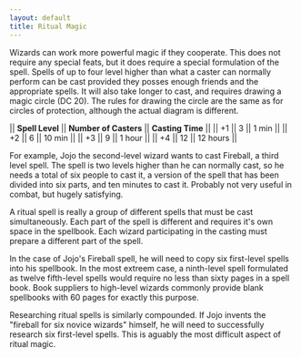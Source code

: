 ```yaml
---
layout: default
title: Ritual Magic
---
```


Wizards can work more powerful magic if they cooperate. This does not require any special feats, but it does require a special formulation of the spell. Spells of up to four level higher than what a caster can normally perform can be cast provided they posses enough friends and the appropriate spells. It will also take longer to cast, and requires drawing a magic circle (DC 20). The rules for drawing the circle are the same as for circles of protection, although the actual diagram is different.

|| **Spell Level** || **Number of Casters** || **Casting Time** ||
|| +1 || 3 || 1 min ||
|| +2 || 6 || 10 min ||
|| +3 || 9 || 1 hour ||
|| +4 || 12 || 12 hours ||


For example, Jojo the second-level wizard wants to cast Fireball, a third level spell. The spell is two levels higher than he can normally cast, so he needs a total of six people to cast it, a version of the spell that has been divided into six parts, and ten minutes to cast it. Probably not very useful in combat, but hugely satisfying.

A ritual spell is really a group of different spells that must be cast simultaneously. Each part of the spell is different and requires it's own space in the spellbook. Each wizard participating in the casting must prepare a different part of the spell.

In the case of Jojo's Fireball spell, he will need to copy six first-level spells into his spellbook. In the most extreem case, a ninth-level spell formulated as twelve fifth-level spells would require no less than sixty pages in a spell book. Book suppliers to high-level wizards commonly provide blank spellbooks with 60 pages for exactly this purpose.

Researching ritual spells is similarly compounded. If Jojo invents the "fireball for six novice wizards" himself, he will need to successfully research six first-level spells. This is aguably the most difficult aspect of ritual magic.